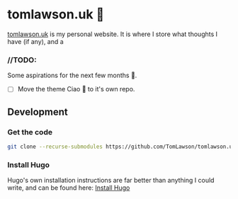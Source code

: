 # tomlawson.uk :rainbow:
[tomlawson.uk](https://tomlawson.uk) is my personal website. It is where I store what thoughts I have (if any), and a 

### //TODO:
Some aspirations for the next few months :stars:.
- [ ] Move the theme Ciao :wave: to it's own repo.

## Development
### Get the code
```bash
git clone --recurse-submodules https://github.com/TomLawson/tomlawson.uk.git
```

### Install Hugo
Hugo's own installation instructions are far better than anything I could write, and can be found here: [Install Hugo](https://gohugo.io/getting-started/installing/)

